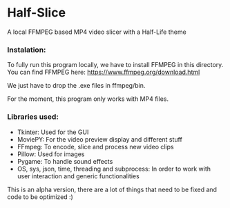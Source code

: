 # Half-Slice
A local FFMPEG based MP4 video slicer with a Half-Life theme

### Instalation:

To fully run this program locally, we have to install FFMPEG in this directory. You can find FFMPEG here:
https://www.ffmpeg.org/download.html

We just have to drop the .exe files in ffmpeg/bin.

For the moment, this program only works with MP4 files.

### Libraries used:
- Tkinter: Used for the GUI
- MoviePY: For the video preview display and different stuff
- FFmpeg: To encode, slice and process new video clips
- Pillow: Used for images
- Pygame: To handle sound effects
- OS, sys, json, time, threading and subprocess: In order to work with user interaction and generic functionalities 

This is an alpha version, there are a lot of things that need to be fixed and code to be optimized :)
